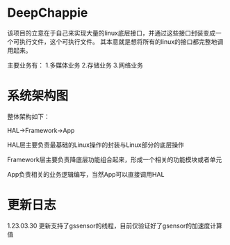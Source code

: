 # DeepChappie
该项目的立意在于自己来实现大量的linux底层接口，并通过这些接口封装变成一个可执行文件，这个可执行文件。
其本意就是想将所有的linux的接口都完整地调用起来。

主要业务有：
1.多媒体业务
2.存储业务
3.网络业务



# 系统架构图

整体架构如下：

HAL->Framework->App

HAL层主要负责最基础的Linux操作的封装与Linux部分的底层操作

Framework层主要负责降底层功能组合起来，形成一个相关的功能模块或者单元

App负责相关的业务逻辑编写，当然App可以直接调用HAL

# 更新日志

1.23.03.30 更新支持了gssensor的线程，目前仅验证好了gsensor的加速度计算值
